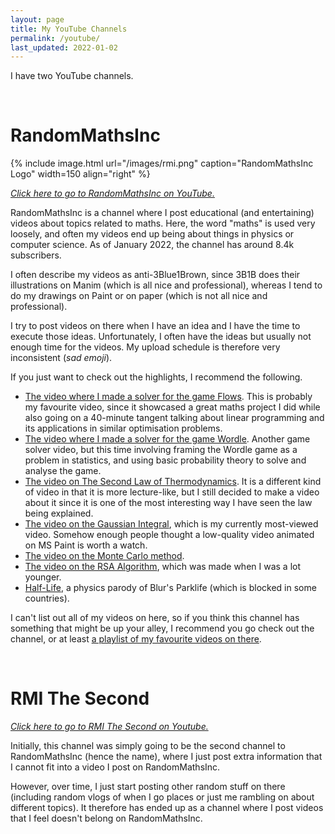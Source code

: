 ```yaml
---
layout: page
title: My YouTube Channels
permalink: /youtube/
last_updated: 2022-01-02
---
```

I have two YouTube channels. 

<br>

# RandomMathsInc

{% include image.html url="/images/rmi.png" caption="RandomMathsInc Logo" width=150 align="right" %}

_<a href="https://www.youtube.com/c/RandomMathsInc">Click here to go to RandomMathsInc on YouTube.</a>_

RandomMathsInc is a channel where I post educational (and entertaining) videos about topics related to maths. Here, the word "maths" is used very loosely, and often my videos end up being about things in physics or computer science. As of January 2022, the channel has around 8.4k subscribers.

I often describe my videos as anti-3Blue1Brown, since 3B1B does their illustrations on Manim (which is all nice and professional), whereas I tend to do my drawings on Paint or on paper (which is not all nice and professional).

I try to post videos on there when I have an idea and I have the time to execute those ideas. Unfortunately, I often have the ideas but usually not enough time for the videos. My upload schedule is therefore very inconsistent (_sad emoji_).

If you just want to check out the highlights, I recommend the following.
- <a href="https://www.youtube.com/watch?v=5aQV1iJiZwA">The video where I made a solver for the game Flows</a>. This is probably my favourite video, since it showcased a great maths project I did while also going on a 40-minute tangent talking about linear programming and its applications in similar optimisation problems.
- <a href="https://www.youtube.com/watch?v=B2AVF3_qdHY">The video where I made a solver for the game Wordle</a>. Another game solver video, but this time involving framing the Wordle game as a problem in statistics, and using basic probability theory to solve and analyse the game.
- <a href="https://www.youtube.com/watch?v=hNkrqdN1tJs">The video on The Second Law of Thermodynamics</a>. It is a different kind of video in that it is more lecture-like, but I still decided to make a video about it since it is one of the most interesting way I have seen the law being explained.
- <a href="https://www.youtube.com/watch?v=l27xKSNad2Y">The video on the Gaussian Integral</a>, which is my currently most-viewed video. Somehow enough people thought a low-quality video animated on MS Paint is worth a watch.
- <a href="https://www.youtube.com/watch?v=q6gJ2T0NSwM">The video on the Monte Carlo method</a>.
- <a href="https://www.youtube.com/watch?v=rxcPhAIFEU8">The video on the RSA Algorithm</a>, which was made when I was a lot younger.
- <a href="https://www.youtube.com/watch?v=vl0KpMljxsU">Half-Life</a>, a physics parody of Blur's Parklife (which is blocked in some countries).

I can't list out all of my videos on here, so if you think this channel has something that might be up your alley, I recommend you go check out the channel, or at least <a href="https://www.youtube.com/playlist?list=PLBzCYlA4J3e5KD8Xb_9AoOHFDs5vVkdWI">a playlist of my favourite videos on there</a>.

<br>

# RMI The Second

_<a href="https://www.youtube.com/channel/UCTwdd4u7a301TWVMOVGXk-g">Click here to go to RMI The Second on Youtube.</a>_

Initially, this channel was simply going to be the second channel to RandomMathsInc (hence the name), where I just post extra information that I cannot fit into a video I post on RandomMathsInc.

However, over time, I just start posting other random stuff on there (including random vlogs of when I go places or just me rambling on about different topics). It therefore has ended up as a channel where I post videos that I feel doesn't belong on RandomMathsInc.
